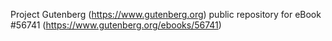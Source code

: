 Project Gutenberg (https://www.gutenberg.org) public repository for
eBook #56741 (https://www.gutenberg.org/ebooks/56741)
